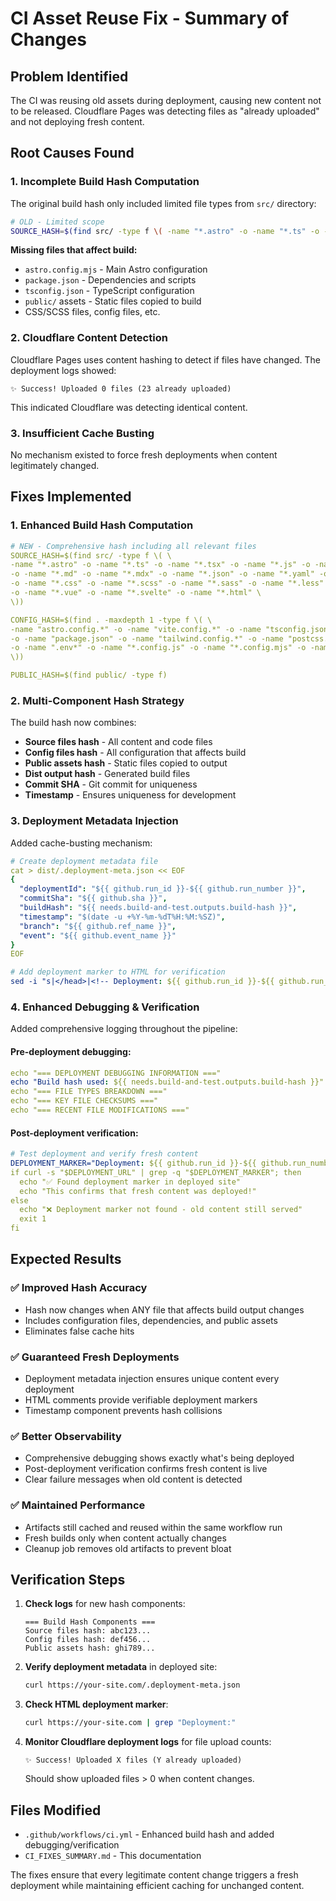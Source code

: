 # CI Asset Reuse Fix - Summary of Changes

## Problem Identified

The CI was reusing old assets during deployment, causing new content not to be released. Cloudflare Pages was detecting files as "already uploaded" and not deploying fresh content.

## Root Causes Found

### 1. **Incomplete Build Hash Computation**

The original build hash only included limited file types from `src/` directory:

```bash
# OLD - Limited scope
SOURCE_HASH=$(find src/ -type f \( -name "*.astro" -o -name "*.ts" -o -name "*.tsx" -o -name "*.js" -o -name "*.jsx" -o -name "*.md" -o -name "*.mdx" \))
```

**Missing files that affect build:**

- `astro.config.mjs` - Main Astro configuration
- `package.json` - Dependencies and scripts
- `tsconfig.json` - TypeScript configuration
- `public/` assets - Static files copied to build
- CSS/SCSS files, config files, etc.

### 2. **Cloudflare Content Detection**

Cloudflare Pages uses content hashing to detect if files have changed. The deployment logs showed:

```
✨ Success! Uploaded 0 files (23 already uploaded)
```

This indicated Cloudflare was detecting identical content.

### 3. **Insufficient Cache Busting**

No mechanism existed to force fresh deployments when content legitimately changed.

## Fixes Implemented

### 1. **Enhanced Build Hash Computation**

```yaml
# NEW - Comprehensive hash including all relevant files
SOURCE_HASH=$(find src/ -type f \( \
-name "*.astro" -o -name "*.ts" -o -name "*.tsx" -o -name "*.js" -o -name "*.jsx" \
-o -name "*.md" -o -name "*.mdx" -o -name "*.json" -o -name "*.yaml" -o -name "*.yml" \
-o -name "*.css" -o -name "*.scss" -o -name "*.sass" -o -name "*.less" \
-o -name "*.vue" -o -name "*.svelte" -o -name "*.html" \
\))

CONFIG_HASH=$(find . -maxdepth 1 -type f \( \
-name "astro.config.*" -o -name "vite.config.*" -o -name "tsconfig.json" \
-o -name "package.json" -o -name "tailwind.config.*" -o -name "postcss.config.*" \
-o -name ".env*" -o -name "*.config.js" -o -name "*.config.mjs" -o -name "*.config.ts" \
\))

PUBLIC_HASH=$(find public/ -type f)
```

### 2. **Multi-Component Hash Strategy**

The build hash now combines:

- **Source files hash** - All content and code files
- **Config files hash** - All configuration that affects build
- **Public assets hash** - Static files copied to output
- **Dist output hash** - Generated build files
- **Commit SHA** - Git commit for uniqueness
- **Timestamp** - Ensures uniqueness for development

### 3. **Deployment Metadata Injection**

Added cache-busting mechanism:

```yaml
# Create deployment metadata file
cat > dist/.deployment-meta.json << EOF
{
  "deploymentId": "${{ github.run_id }}-${{ github.run_number }}",
  "commitSha": "${{ github.sha }}",
  "buildHash": "${{ needs.build-and-test.outputs.build-hash }}",
  "timestamp": "$(date -u +%Y-%m-%dT%H:%M:%SZ)",
  "branch": "${{ github.ref_name }}",
  "event": "${{ github.event_name }}"
}
EOF

# Add deployment marker to HTML for verification
sed -i "s|</head>|<!-- Deployment: ${{ github.run_id }}-${{ github.run_number }} at $(date -u +%Y-%m-%dT%H:%M:%SZ) -->\n</head>|" dist/index.html
```

### 4. **Enhanced Debugging & Verification**

Added comprehensive logging throughout the pipeline:

#### Pre-deployment debugging:

```yaml
echo "=== DEPLOYMENT DEBUGGING INFORMATION ==="
echo "Build hash used: ${{ needs.build-and-test.outputs.build-hash }}"
echo "=== FILE TYPES BREAKDOWN ==="
echo "=== KEY FILE CHECKSUMS ==="
echo "=== RECENT FILE MODIFICATIONS ==="
```

#### Post-deployment verification:

```yaml
# Test deployment and verify fresh content
DEPLOYMENT_MARKER="Deployment: ${{ github.run_id }}-${{ github.run_number }}"
if curl -s "$DEPLOYMENT_URL" | grep -q "$DEPLOYMENT_MARKER"; then
  echo "✅ Found deployment marker in deployed site"
  echo "This confirms that fresh content was deployed!"
else
  echo "❌ Deployment marker not found - old content still served"
  exit 1
fi
```

## Expected Results

### ✅ **Improved Hash Accuracy**

- Hash now changes when ANY file that affects build output changes
- Includes configuration files, dependencies, and public assets
- Eliminates false cache hits

### ✅ **Guaranteed Fresh Deployments**

- Deployment metadata injection ensures unique content every deployment
- HTML comments provide verifiable deployment markers
- Timestamp component prevents hash collisions

### ✅ **Better Observability**

- Comprehensive debugging shows exactly what's being deployed
- Post-deployment verification confirms fresh content is live
- Clear failure messages when old content is detected

### ✅ **Maintained Performance**

- Artifacts still cached and reused within the same workflow run
- Fresh builds only when content actually changes
- Cleanup job removes old artifacts to prevent bloat

## Verification Steps

1. **Check logs** for new hash components:

   ```
   === Build Hash Components ===
   Source files hash: abc123...
   Config files hash: def456...
   Public assets hash: ghi789...
   ```

2. **Verify deployment metadata** in deployed site:

   ```bash
   curl https://your-site.com/.deployment-meta.json
   ```

3. **Check HTML deployment marker**:

   ```bash
   curl https://your-site.com | grep "Deployment:"
   ```

4. **Monitor Cloudflare deployment logs** for file upload counts:
   ```
   ✨ Success! Uploaded X files (Y already uploaded)
   ```
   Should show uploaded files > 0 when content changes.

## Files Modified

- `.github/workflows/ci.yml` - Enhanced build hash and added debugging/verification
- `CI_FIXES_SUMMARY.md` - This documentation

The fixes ensure that every legitimate content change triggers a fresh deployment while maintaining efficient caching for unchanged content.
